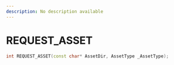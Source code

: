 ```yaml
---
description: No description available 
---
```


# REQUEST_ASSET

```cpp
int REQUEST_ASSET(const char* AssetDir, AssetType _AssetType);
```